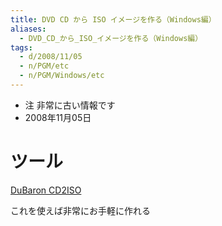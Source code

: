 ```yaml
---
title: DVD CD から ISO イメージを作る（Windows編）
aliases:
  - DVD_CD_から_ISO_イメージを作る（Windows編）
tags:
  - d/2008/11/05
  - n/PGM/etc
  - n/PGM/Windows/etc
---
```


- 注 非常に古い情報です
- 2008年11月05日

ツール
================================================================================
[DuBaron CD2ISO](http://www.dubaron.com/cd2iso/)

これを使えば非常にお手軽に作れる



